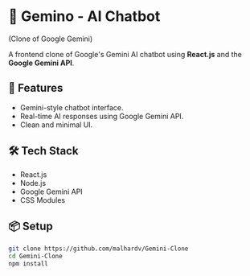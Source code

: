 # 🤖 Gemino - AI Chatbot
(Clone of Google Gemini)

A frontend clone of Google's Gemini AI chatbot using **React.js** and the **Google Gemini API**.

## 🚀 Features

- Gemini-style chatbot interface.
- Real-time AI responses using Google Gemini API.
- Clean and minimal UI.

## 🛠️ Tech Stack

- React.js
- Node.js
- Google Gemini API
- CSS Modules

## 📦 Setup

```bash
git clone https://github.com/malhardv/Gemini-Clone
cd Gemini-Clone
npm install
